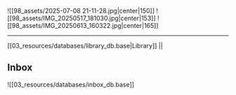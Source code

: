 ![[98_assets/2025-07-08 21-11-28.jpg|center|150]]  ![[98_assets/IMG_20250517_181030.jpg|center|153]]
 ![[98_assets/IMG_20250613_160322.jpg|center|165]]


---

[[03_resources/databases/library_db.base|Library]] || 

## Inbox
![[03_resources/databases/inbox_db.base]]
